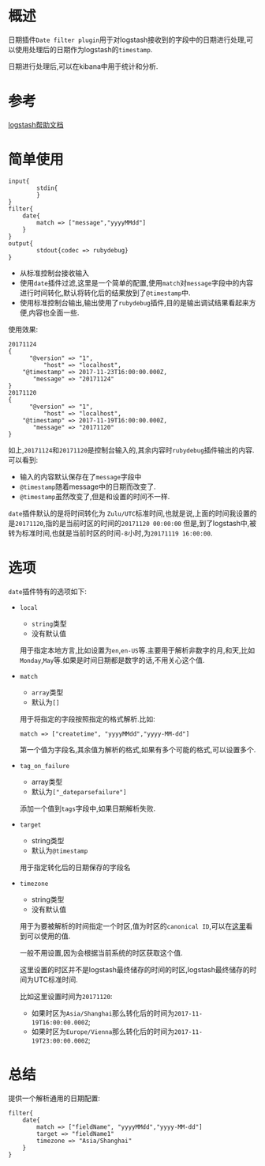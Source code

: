 # 概述
日期插件`Date filter plugin`用于对logstash接收到的字段中的日期进行处理,可以使用处理后的日期作为logstash的`timestamp`.

日期进行处理后,可以在kibana中用于统计和分析.

# 参考
[logstash帮助文档](https://www.elastic.co/guide/en/logstash/current/plugins-filters-date.html#plugins-filters-date-locale)
# 简单使用
``` 
input{
        stdin{
        }
}
filter{
    date{
        match => ["message","yyyyMMdd"]
    }
}
output{
        stdout{codec => rubydebug}
}
```
* 从标准控制台接收输入
* 使用`date`插件过滤,这里是一个简单的配置,使用`match`对`message`字段中的内容进行时间转化,默认将转化后的结果放到了`@timestamp`中.
* 使用标准控制台输出,输出使用了`rubydebug`插件,目的是输出调试结果看起来方便,内容也全面一些.

使用效果:
``` 
20171124
{
      "@version" => "1",
          "host" => "localhost",
    "@timestamp" => 2017-11-23T16:00:00.000Z,
       "message" => "20171124"
}
20171120
{
      "@version" => "1",
          "host" => "localhost",
    "@timestamp" => 2017-11-19T16:00:00.000Z,
       "message" => "20171120"
}

```
如上,`20171124`和`20171120`是控制台输入的,其余内容时`rubydebug`插件输出的内容.可以看到:
* 输入的内容默认保存在了`message`字段中
* `@timestamp`随着message中的日期而改变了.
* `@timestamp`虽然改变了,但是和设置的时间不一样.

`date`插件默认的是将时间转化为 `Zulu/UTC`标准时间,也就是说,上面的时间我设置的是`20171120`,指的是当前时区的时间的`20171120 00:00:00`
但是,到了logstash中,被转为标准时间,也就是当前时区的时间`-8`小时,为`20171119 16:00:00`.

# 选项
`date`插件特有的选项如下:

* `local`
    * `string`类型
    * 没有默认值
    
    用于指定本地方言,比如设置为`en`,`en-US`等.主要用于解析非数字的月,和天,比如`Monday`,`May`等.如果是时间日期都是数字的话,不用关心这个值.
    
* `match`
    * `array`类型
    * 默认为`[]`
    
    用于将指定的字段按照指定的格式解析.比如:
    ``` 
    match => ["createtime", "yyyyMMdd","yyyy-MM-dd"]
    ```
    第一个值为字段名,其余值为解析的格式,如果有多个可能的格式,可以设置多个.
    
* `tag_on_failure`
    * array类型
    * 默认为`["_dateparsefailure"]`
    
    添加一个值到`tags`字段中,如果日期解析失败.
    
* `target`
    * string类型
    * 默认为`@timestamp`
    
    用于指定转化后的日期保存的字段名
    
* `timezone`
    * string类型
    * 没有默认值
    
    用于为要被解析的时间指定一个时区,值为时区的`canonical ID`,可以在[这里](http://joda-time.sourceforge.net/timezones.html)看到可以使用的值.
  
    一般不用设置,因为会根据当前系统的时区获取这个值.   
    
    这里设置的时区并不是logstash最终储存的时间的时区,logstash最终储存的时间为UTC标准时间.
    
    比如这里设置时间为`20171120`:
    * 如果时区为`Asia/Shanghai`那么转化后的时间为`2017-11-19T16:00:00.000Z`;
    * 如果时区为`Europe/Vienna`那么转化后的时间为`2017-11-19T23:00:00.000Z`;
    
# 总结

提供一个解析通用的日期配置:
``` 
filter{
    date{
        match => ["fieldName", "yyyyMMdd","yyyy-MM-dd"]
        target => "fieldName1"
        timezone => "Asia/Shanghai"
    }
}
```
